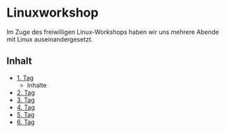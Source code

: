 # Linuxworkshop

Im Zuge des freiwilligen Linux-Workshops haben wir uns mehrere Abende mit Linux auseinandergesetzt. 

## Inhalt
- [1. Tag](/Day_1/README.MD)
    - Inhalte
- [2. Tag](Day_2/README.md)
- [3. Tag](Day_3/README.md)
- [4. Tag](Day_4/README.md)
- [5. Tag](Day_5/README.md)
- [6. Tag](Day_6/README.md)
